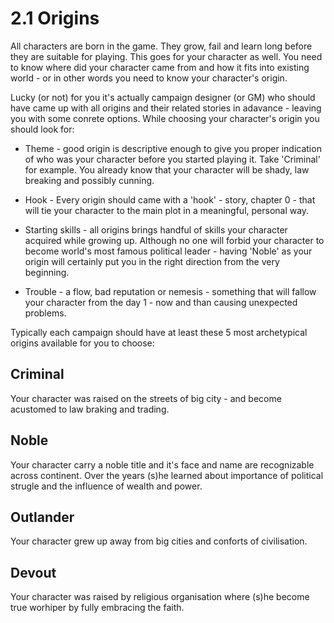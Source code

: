 # 2.1 Origins

All characters are born in the game. They grow, fail and learn long before they are suitable for playing. This goes for your character as well. You need to know where did your character came from and how it fits into existing world - or in other words you need to know your character's origin.

Lucky (or not) for you it's actually campaign designer (or GM) who should have came up with all origins and their related stories in adavance - leaving you with some conrete options. While choosing your character's origin you should look for:

- Theme - good origin is descriptive enough to give you proper indication of who was your character before you started playing it. Take 'Criminal' for example. You already know that your character will be shady, law breaking and possibly cunning.

- Hook - Every origin should came with a 'hook' - story, chapter 0 - that will tie your character to the main plot in a meaningful, personal way.

- Starting skills - all origins brings handful of skills your character acquired while growing up. Although no one will forbid your character to become world's most famous political leader - having 'Noble' as your origin will certainly put you in the right direction from the very beginning.

- Trouble - a flow, bad reputation or nemesis - something that will fallow your character from the day 1 - now and than causing unexpected problems.

Typically each campaign should have at least these 5 most archetypical origins available for you to choose:

## Criminal
Your character was raised on the streets of big city - and become acustomed to law braking and trading.

## Noble
Your character carry a noble title and it's face and name are recognizable across continent. Over the years (s)he learned about importance of political strugle and the influence of wealth and power.

## Outlander
Your character grew up away from big cities and conforts of civilisation.

## Devout
Your character was raised by religious organisation where (s)he become true worhiper by fully embracing the faith.
